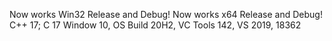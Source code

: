 Now works Win32 Release and Debug!
Now works x64 Release and Debug!
C++ 17; C 17
Window 10, OS Build 20H2, VC Tools 142, VS 2019, 18362
